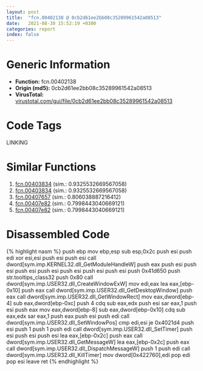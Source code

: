 ```yaml
---
layout: post
title:  "fcn.00402138 @ 0cb2d61ee2bb08c35289961542a08513"
date:   2021-08-30 15:52:19 +0300
categories: report
index: false
---
```


# Generic Information
- **Function:** fcn.00402138
- **Origin (md5):** 0cb2d61ee2bb08c35289961542a08513
- **VirusTotal:** [virustotal.com/gui/file/0cb2d61ee2bb08c35289961542a08513][virustotal_ref]

# Code Tags
<span class="tag" id="LINKING">LINKING</span>


# Similar Functions

1. [fcn.00403834][similar_1_ref] (sim.: 0.9325532669567058)
2. [fcn.00403834][similar_2_ref] (sim.: 0.9325532669567058)
3. [fcn.00407657][similar_3_ref] (sim.: 0.806038887216412)
4. [fcn.00407e82][similar_4_ref] (sim.: 0.7998443040669121)
5. [fcn.00407e82][similar_5_ref] (sim.: 0.7998443040669121)


# Disassembled Code

{% highlight nasm %}
push ebp
mov ebp,esp
sub esp,0x2c
push esi
push edi
xor esi,esi
push esi
push esi
call dword[sym.imp.KERNEL32.dll_GetModuleHandleW]
push eax
push esi
push esi
push esi
push esi
push esi
push esi
push esi
push 0x41d650
push str.tooltips_class32
push 0x80
call dword[sym.imp.USER32.dll_CreateWindowExW]
mov edi,eax
lea eax,[ebp-0x10]
push eax
call dword[sym.imp.USER32.dll_GetDesktopWindow]
push eax
call dword[sym.imp.USER32.dll_GetWindowRect]
mov eax,dword[ebp-4]
sub eax,dword[ebp-0xc]
push 4
cdq 
sub eax,edx
push esi
sar eax,1
push esi
push eax
mov eax,dword[ebp-8]
sub eax,dword[ebp-0x10]
cdq 
sub eax,edx
sar eax,1
push eax
push esi
push edi
call dword[sym.imp.USER32.dll_SetWindowPos]
cmp edi,esi
je 0x4021d4
push esi
push 1
push 1
push edi
call dword[sym.imp.USER32.dll_SetTimer]
push esi
push esi
push esi
lea eax,[ebp-0x2c]
push eax
call dword[sym.imp.USER32.dll_GetMessageW]
lea eax,[ebp-0x2c]
push eax
call dword[sym.imp.USER32.dll_DispatchMessageW]
push 1
push edi
call dword[sym.imp.USER32.dll_KillTimer]
mov dword[0x422760],edi
pop edi
pop esi
leave 
ret 
{% endhighlight %}


[similar_1_ref]: /report/fcn.00403834@3f1595e66dc63331ba0930a0c79684ce
[similar_2_ref]: /report/fcn.00403834@4c8869bb42f854640703b6ddda29ee38
[similar_3_ref]: /report/fcn.00407657@0cb2d61ee2bb08c35289961542a08513
[similar_4_ref]: /report/fcn.00407e82@3f1595e66dc63331ba0930a0c79684ce
[similar_5_ref]: /report/fcn.00407e82@4c8869bb42f854640703b6ddda29ee38
[virustotal_ref]: https://www.virustotal.com/gui/file/0cb2d61ee2bb08c35289961542a08513